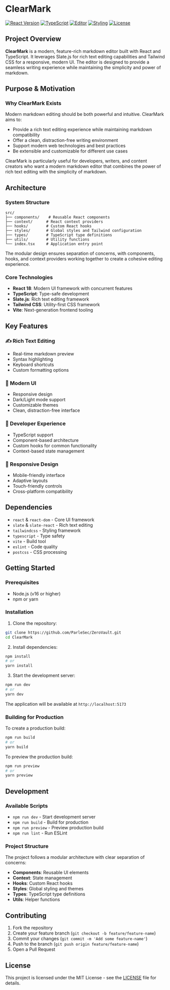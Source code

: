 # ClearMark
[![React Version](https://img.shields.io/badge/React-18.2.0-blue?style=for-the-badge&logo=react)](https://reactjs.org/) [![TypeScript](https://img.shields.io/badge/TypeScript-5.0.2-blue?style=for-the-badge&logo=typescript)](https://www.typescriptlang.org/) [![Editor](https://img.shields.io/badge/Editor-Slate.js-purple?style=for-the-badge&logo=markdown)](https://www.slatejs.org/) [![Styling](https://img.shields.io/badge/Styling-Tailwind%20CSS-blue?style=for-the-badge&logo=tailwindcss)](https://tailwindcss.com/) [![License](https://img.shields.io/badge/License-MIT-green?style=for-the-badge)](LICENSE)

## Project Overview

**ClearMark** is a modern, feature-rich markdown editor built with React and TypeScript. It leverages Slate.js for rich text editing capabilities and Tailwind CSS for a responsive, modern UI. The editor is designed to provide a seamless writing experience while maintaining the simplicity and power of markdown.

## Purpose & Motivation

### Why ClearMark Exists

Modern markdown editing should be both powerful and intuitive. ClearMark aims to:

- Provide a rich text editing experience while maintaining markdown compatibility
- Offer a clean, distraction-free writing environment
- Support modern web technologies and best practices
- Be extensible and customizable for different use cases

ClearMark is particularly useful for developers, writers, and content creators who want a modern markdown editor that combines the power of rich text editing with the simplicity of markdown.

## Architecture

### System Structure

```
src/
├── components/    # Reusable React components
├── context/      # React context providers
├── hooks/        # Custom React hooks
├── styles/       # Global styles and Tailwind configuration
├── types/        # TypeScript type definitions
├── utils/        # Utility functions
└── index.tsx     # Application entry point
```

The modular design ensures separation of concerns, with components, hooks, and context providers working together to create a cohesive editing experience.

### Core Technologies

- **React 18**: Modern UI framework with concurrent features
- **TypeScript**: Type-safe development
- **Slate.js**: Rich text editing framework
- **Tailwind CSS**: Utility-first CSS framework
- **Vite**: Next-generation frontend tooling

## Key Features

### ✍️ Rich Text Editing

- Real-time markdown preview
- Syntax highlighting
- Keyboard shortcuts
- Custom formatting options

### 🎨 Modern UI

- Responsive design
- Dark/Light mode support
- Customizable themes
- Clean, distraction-free interface

### 🔧 Developer Experience

- TypeScript support
- Component-based architecture
- Custom hooks for common functionality
- Context-based state management

### 📱 Responsive Design

- Mobile-friendly interface
- Adaptive layouts
- Touch-friendly controls
- Cross-platform compatibility

## Dependencies

- `react` & `react-dom` - Core UI framework
- `slate` & `slate-react` - Rich text editing
- `tailwindcss` - Styling framework
- `typescript` - Type safety
- `vite` - Build tool
- `eslint` - Code quality
- `postcss` - CSS processing

## Getting Started

### Prerequisites

- Node.js (v16 or higher)
- npm or yarn

### Installation

1. Clone the repository:
```bash
git clone https://github.com/ParleSec/ZeroVault.git
cd ClearMark
```

2. Install dependencies:
```bash
npm install
# or
yarn install
```

3. Start the development server:
```bash
npm run dev
# or
yarn dev
```

The application will be available at `http://localhost:5173`

### Building for Production

To create a production build:

```bash
npm run build
# or
yarn build
```

To preview the production build:

```bash
npm run preview
# or
yarn preview
```

## Development

### Available Scripts

- `npm run dev` - Start development server
- `npm run build` - Build for production
- `npm run preview` - Preview production build
- `npm run lint` - Run ESLint

### Project Structure

The project follows a modular architecture with clear separation of concerns:

- **Components**: Reusable UI elements
- **Context**: State management
- **Hooks**: Custom React hooks
- **Styles**: Global styling and themes
- **Types**: TypeScript type definitions
- **Utils**: Helper functions

## Contributing

1. Fork the repository
2. Create your feature branch (`git checkout -b feature/feature-name`)
3. Commit your changes (`git commit -m 'Add some feature-name'`)
4. Push to the branch (`git push origin feature/feature-name`)
5. Open a Pull Request


## License

This project is licensed under the MIT License - see the [LICENSE](LICENSE) file for details. 